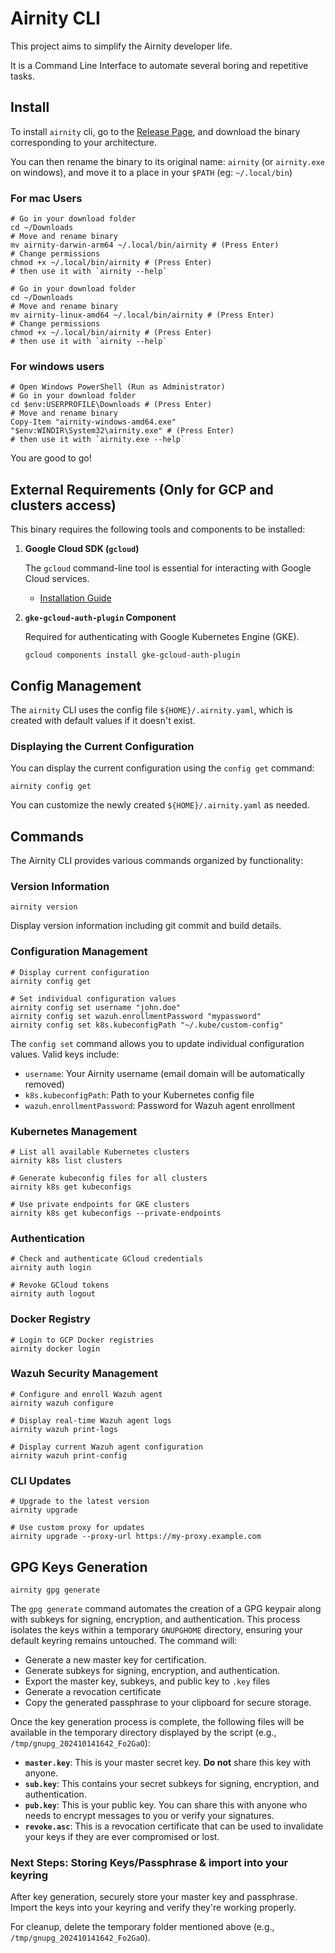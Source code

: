 # Airnity CLI

This project aims to simplify the Airnity developer life.

It is a Command Line Interface to automate several boring and repetitive tasks.

## Install

To install `airnity` cli, go to the [Release Page](https://github.com/airnity/airnity-cli-releases/releases), and download the binary corresponding to your architecture.

You can then rename the binary to its original name: `airnity` (or `airnity.exe` on windows), and move it to a place in your `$PATH` (eg: `~/.local/bin`)

### For mac Users

```shell
# Go in your download folder
cd ~/Downloads
# Move and rename binary
mv airnity-darwin-arm64 ~/.local/bin/airnity # (Press Enter)
# Change permissions
chmod +x ~/.local/bin/airnity # (Press Enter)
# then use it with `airnity --help`
```

```shell
# Go in your download folder
cd ~/Downloads
# Move and rename binary
mv airnity-linux-amd64 ~/.local/bin/airnity # (Press Enter)
# Change permissions
chmod +x ~/.local/bin/airnity # (Press Enter)
# then use it with `airnity --help`
```

### For windows users

```shell
# Open Windows PowerShell (Run as Administrator)
# Go in your download folder 
cd $env:USERPROFILE\Downloads # (Press Enter)
# Move and rename binary
Copy-Item "airnity-windows-amd64.exe" "$env:WINDIR\System32\airnity.exe" # (Press Enter)
# then use it with `airnity.exe --help`
```

You are good to go!

## External Requirements (Only for GCP and clusters access)

This binary requires the following tools and components to be installed:

1. **Google Cloud SDK (`gcloud`)**

   The `gcloud` command-line tool is essential for interacting with Google Cloud services.

   - [Installation Guide](https://cloud.google.com/sdk/docs/install)

2. **`gke-gcloud-auth-plugin` Component**

   Required for authenticating with Google Kubernetes Engine (GKE).

   ```shell
   gcloud components install gke-gcloud-auth-plugin
   ```

## Config Management

The `airnity` CLI uses the config file `${HOME}/.airnity.yaml`, which is created with default values if it doesn't exist.

### Displaying the Current Configuration

You can display the current configuration using the `config get` command:

```shell
airnity config get
```

You can customize the newly created `${HOME}/.airnity.yaml` as needed.

## Commands

The Airnity CLI provides various commands organized by functionality:

### Version Information

```shell
airnity version
```

Display version information including git commit and build details.

### Configuration Management

```shell
# Display current configuration
airnity config get

# Set individual configuration values
airnity config set username "john.doe"
airnity config set wazuh.enrollmentPassword "mypassword"
airnity config set k8s.kubeconfigPath "~/.kube/custom-config"
```

The `config set` command allows you to update individual configuration values. Valid keys include:
- `username`: Your Airnity username (email domain will be automatically removed)
- `k8s.kubeconfigPath`: Path to your Kubernetes config file
- `wazuh.enrollmentPassword`: Password for Wazuh agent enrollment

### Kubernetes Management

```shell
# List all available Kubernetes clusters
airnity k8s list clusters

# Generate kubeconfig files for all clusters
airnity k8s get kubeconfigs

# Use private endpoints for GKE clusters
airnity k8s get kubeconfigs --private-endpoints
```

### Authentication

```shell
# Check and authenticate GCloud credentials
airnity auth login

# Revoke GCloud tokens
airnity auth logout
```

### Docker Registry

```shell
# Login to GCP Docker registries
airnity docker login
```

### Wazuh Security Management

```shell
# Configure and enroll Wazuh agent
airnity wazuh configure

# Display real-time Wazuh agent logs
airnity wazuh print-logs

# Display current Wazuh agent configuration
airnity wazuh print-config
```

### CLI Updates

```shell
# Upgrade to the latest version
airnity upgrade

# Use custom proxy for updates
airnity upgrade --proxy-url https://my-proxy.example.com
```

## GPG Keys Generation

```shell
airnity gpg generate
```

The `gpg generate` command automates the creation of a GPG keypair along with subkeys for signing, encryption, and authentication. This process isolates the keys within a temporary `GNUPGHOME` directory, ensuring your default keyring remains untouched. The command will:

- Generate a new master key for certification.
- Generate subkeys for signing, encryption, and authentication.
- Export the master key, subkeys, and public key to `.key` files
- Generate a revocation certificate
- Copy the generated passphrase to your clipboard for secure storage.

Once the key generation process is complete, the following files will be available in the temporary directory displayed by the script (e.g., `/tmp/gnupg_202410141642_Fo2GaO`):

- **`master.key`**: This is your master secret key. **Do not** share this key with anyone.
- **`sub.key`**: This contains your secret subkeys for signing, encryption, and authentication.
- **`pub.key`**: This is your public key. You can share this with anyone who needs to encrypt messages to you or verify your signatures.
- **`revoke.asc`**: This is a revocation certificate that can be used to invalidate your keys if they are ever compromised or lost.

### Next Steps: Storing Keys/Passphrase & import into your keyring

After key generation, securely store your master key and passphrase. Import the keys into your keyring and verify they're working properly.

For cleanup, delete the temporary folder mentioned above (e.g., `/tmp/gnupg_202410141642_Fo2GaO`).
